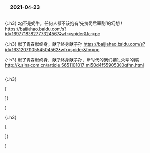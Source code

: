 ### 　2021-04-23
```tip
```

{:.h3}
zg不是奶牛，任何人都不该抱有‘先挤奶后宰割’的幻想！
[
https://baijiahao.baidu.com/s?id=1697718382777324567&wfr=spider&for=pc
](
https://baijiahao.baidu.com/s?id=1697718382777324567&wfr=spider&for=pc
)

{:.h3}
献了青春献终身，献了终身献子孙
[
https://baijiahao.baidu.com/s?id=1631207110554504562&wfr=spider&for=pc
](
https://baijiahao.baidu.com/s?id=1631207110554504562&wfr=spider&for=pc
)

{:.h3}
献了青春献终身，献了终身献子孙，新时代的我们接过父辈的j装
[
http://k.sina.com.cn/article_5651101017_m150d4f55905300qfhn.html
](
http://k.sina.com.cn/article_5651101017_m150d4f55905300qfhn.html
)

```note
```

{:.h3}

[

](

)

{:.h3}

[

](

)
